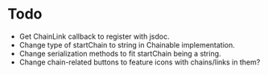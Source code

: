 Todo
====

*   Get ChainLink callback to register with jsdoc.
*   Change type of startChain to string in Chainable implementation.
*   Change serialization methods to fit startChain being a string.
*   Change chain-related buttons to feature icons with chains/links in them?
